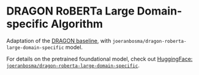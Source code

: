 # DRAGON RoBERTa Large Domain-specific Algorithm

Adaptation of the [DRAGON baseline](https://github.com/DIAGNijmegen/dragon_baseline), with `joeranbosma/dragon-roberta-large-domain-specific` model. 

For details on the pretrained foundational model, check out [HuggingFace: `joeranbosma/dragon-roberta-large-domain-specific`](https://huggingface.co/joeranbosma/dragon-roberta-large-domain-specific).
